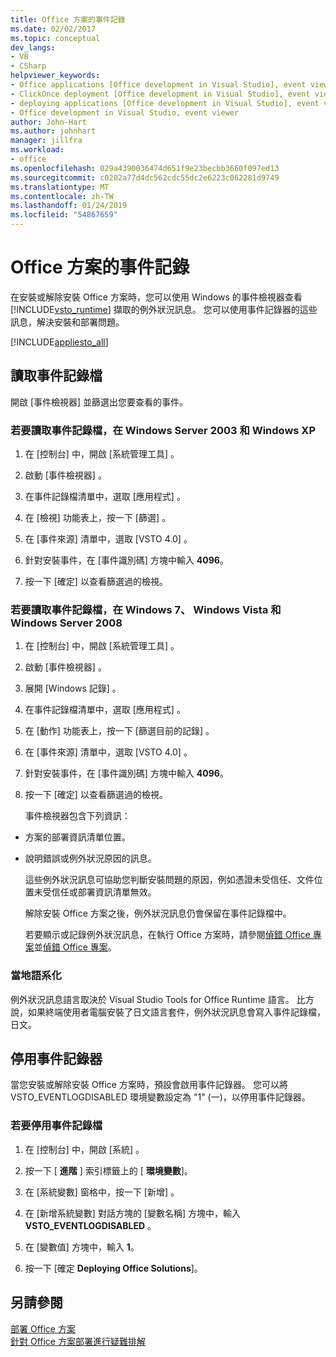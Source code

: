 ```yaml
---
title: Office 方案的事件記錄
ms.date: 02/02/2017
ms.topic: conceptual
dev_langs:
- VB
- CSharp
helpviewer_keywords:
- Office applications [Office development in Visual Studio], event viewer
- ClickOnce deployment [Office development in Visual Studio], event viewer
- deploying applications [Office development in Visual Studio], event viewer
- Office development in Visual Studio, event viewer
author: John-Hart
ms.author: johnhart
manager: jillfra
ms.workload:
- office
ms.openlocfilehash: 029a4390036474d651f9e23becbb3660f097ed13
ms.sourcegitcommit: c0202a77d4dc562cdc55dc2e6223c062281d9749
ms.translationtype: MT
ms.contentlocale: zh-TW
ms.lasthandoff: 01/24/2019
ms.locfileid: "54867659"
---
```

# <a name="event-logging-for-office-solutions"></a>Office 方案的事件記錄
  在安裝或解除安裝 Office 方案時，您可以使用 Windows 的事件檢視器查看 [!INCLUDE[vsto_runtime](../vsto/includes/vsto-runtime-md.md)] 擷取的例外狀況訊息。 您可以使用事件記錄器的這些訊息，解決安裝和部署問題。  
  
 [!INCLUDE[appliesto_all](../vsto/includes/appliesto-all-md.md)]  
  
## <a name="read-the-event-log"></a>讀取事件記錄檔  
 開啟 [事件檢視器]  並篩選出您要查看的事件。  
  
### <a name="to-read-the-event-log-in-windows-server-2003-and-windows-xp"></a>若要讀取事件記錄檔，在 Windows Server 2003 和 Windows XP  
  
1.  在 [控制台] 中，開啟 [系統管理工具] 。  
  
2.  啟動 [事件檢視器] 。  
  
3.  在事件記錄檔清單中，選取 [應用程式] 。  
  
4.  在 [檢視]  功能表上，按一下 [篩選] 。  
  
5.  在 [事件來源]  清單中，選取 [VSTO 4.0] 。  
  
6.  針對安裝事件，在 [事件識別碼]  方塊中輸入 **4096**。  
  
7.  按一下 [確定]  以查看篩選過的檢視。  
  
### <a name="to-read-the-event-log-in-windows-7-windows-vista-and-windows-server-2008"></a>若要讀取事件記錄檔，在 Windows 7、 Windows Vista 和 Windows Server 2008  
  
1. 在 [控制台] 中，開啟 [系統管理工具] 。  
  
2. 啟動 [事件檢視器] 。  
  
3. 展開 [Windows 記錄] 。  
  
4. 在事件記錄檔清單中，選取 [應用程式] 。  
  
5. 在 [動作]  功能表上，按一下 [篩選目前的記錄] 。  
  
6. 在 [事件來源]  清單中，選取 [VSTO 4.0] 。  
  
7. 針對安裝事件，在 [事件識別碼]  方塊中輸入 **4096**。  
  
8. 按一下 [確定]  以查看篩選過的檢視。  
  
   事件檢視器包含下列資訊：  
  
- 方案的部署資訊清單位置。  
  
- 說明錯誤或例外狀況原因的訊息。  
  
  這些例外狀況訊息可協助您判斷安裝問題的原因，例如憑證未受信任、文件位置未受信任或部署資訊清單無效。  
  
  解除安裝 Office 方案之後，例外狀況訊息仍會保留在事件記錄檔中。  
  
  若要顯示或記錄例外狀況訊息，在執行 Office 方案時，請參閱[偵錯 Office 專案](../vsto/debugging-office-projects.md)並[偵錯 Office 專案](../vsto/debugging-office-projects.md)。  
  
### <a name="localization"></a>當地語系化  
 例外狀況訊息語言取決於 Visual Studio Tools for Office Runtime 語言。 比方說，如果終端使用者電腦安裝了日文語言套件，例外狀況訊息會寫入事件記錄檔，日文。  
  
## <a name="disable-the-event-logger"></a>停用事件記錄器  
 當您安裝或解除安裝 Office 方案時，預設會啟用事件記錄器。 您可以將 VSTO_EVENTLOGDISABLED 環境變數設定為 "1" (一)，以停用事件記錄器。  
  
### <a name="to-disable-the-event-log"></a>若要停用事件記錄檔  
  
1.  在 [控制台] 中，開啟 [系統] 。  
  
2.  按一下 [ **進階** ] 索引標籤上的 [ **環境變數**]。  
  
3.  在 [系統變數]  窗格中，按一下 [新增] 。  
  
4.  在 [新增系統變數]  對話方塊的 [變數名稱]  方塊中，輸入 **VSTO_EVENTLOGDISABLED** 。  
  
5.  在 [變數值]  方塊中，輸入 **1**。  
  
6.  按一下 [確定 **Deploying Office Solutions**]。  
  
## <a name="see-also"></a>另請參閱  
 [部署 Office 方案](../vsto/deploying-an-office-solution.md)   
 [針對 Office 方案部署進行疑難排解](../vsto/troubleshooting-office-solution-deployment.md)  
